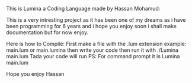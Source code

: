   This is Lumina a Coding Language made by Hassan Mohamud:

  This is a very intresting project as it has been one of my dreams as i have been programming for 6 years and i hope you enjoy soon i shall make documentation but for now enjoy.
  
Here is how to Compile:
  First make a file with the .lum extension example: main.lum or main.lumina
  then write your code
  then run it with ./Lumina main.lum
  Tada your code will run
  PS: For command prompt it is Lumina main.lum

  Hope you enjoy 
  Hassan
